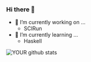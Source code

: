 ### Hi there 👋

- 🔭 I’m currently working on ...
  - SCIRun 
- 🌱 I’m currently learning ...
  - Haskell
  
<!--
**dcwhite/dcwhite** is a ✨ _special_ ✨ repository because its `README.md` (this file) appears on your GitHub profile.

Here are some ideas to get you started:



- 👯 I’m looking to collaborate on ...
- 🤔 I’m looking for help with ...
- 💬 Ask me about ...
- 📫 How to reach me: ...
- 😄 Pronouns: ...
- ⚡ Fun fact: ...
-->

![YOUR github stats](https://github-readme-stats.vercel.app/api?username=dcwhite&show_icons=true&theme=chartreuse-dark)   

<!--
![Top Langs](https://github-readme-stats.vercel.app/api/top-langs/?username=dcwhite&layout=compact)
-->
